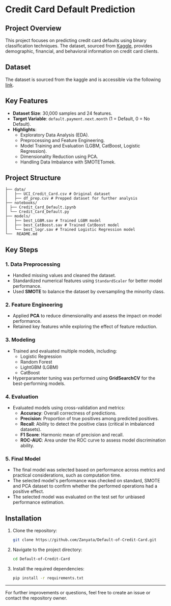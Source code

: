 # Credit Card Default Prediction

## Project Overview
This project focuses on predicting credit card defaults using binary classification techniques. The dataset, sourced from [Kaggle](https://www.kaggle.com/datasets/uciml/default-of-credit-card-clients-dataset), provides demographic, financial, and behavioral information on credit card clients.

## Dataset
The dataset is sourced from the kaggle and is accessible via the following [link]([https://archive.ics.uci.edu/dataset/109/wine](https://www.kaggle.com/datasets/uciml/default-of-credit-card-clients-dataset)).

## Key Features
- **Dataset Size**: 30,000 samples and 24 features.
- **Target Variable**: `default.payment.next.month` (1 = Default, 0 = No Default).
- **Highlights**:
  - Exploratory Data Analysis (EDA).
  - Preprocessing and Feature Engineering.
  - Model Training and Evaluation (LGBM, CatBoost, Logistic Regression).
  - Dimensionality Reduction using PCA.
  - Handling Data Imbalance with SMOTETomek.

## Project Structure
```
├── data/
│   ├── UCI_Credit_Card.csv # Original dataset
│   ├── df_prep.csv # Prepped dataset for further analysis
├── notebooks/
│ ├── Credit_Card_Default.ipynb
│ └── Credit_Card_Default.py
├── models/
│   ├── best_LGBM.sav # Trained LGBM model
│   ├── best_CatBoost.sav # Trained CatBoost model
│   └── best_logr.sav # Trained Logistic Regression model
└──  README.md
```

## Key Steps

### 1. **Data Preprocessing**
- Handled missing values and cleaned the dataset.
- Standardized numerical features using `StandardScaler` for better model performance.
- Used **SMOTE** to balance the dataset by oversampling the minority class.

### 2. **Feature Engineering**
- Applied **PCA** to reduce dimensionality and assess the impact on model performance.
- Retained key features while exploring the effect of feature reduction.

### 3. **Modeling**
- Trained and evaluated multiple models, including:
  - Logistic Regression
  - Random Forest
  - LightGBM (LGBM)
  - CatBoost
- Hyperparameter tuning was performed using **GridSearchCV** for the best-performing models.

### 4. **Evaluation**
- Evaluated models using cross-validation and metrics:
  - **Accuracy**: Overall correctness of predictions.
  - **Precision**: Proportion of true positives among predicted positives.
  - **Recall**: Ability to detect the positive class (critical in imbalanced datasets).
  - **F1 Score**: Harmonic mean of precision and recall.
  - **ROC-AUC**: Area under the ROC curve to assess model discrimination ability.

### 5. **Final Model**
- The final model was selected based on performance across metrics and practical considerations, such as computation time.
- The selected model's performance was checked on standard, SMOTE and PCA dataset to confirm whether the performed operations had a positive effect.
- The selected model was evaluated on the test set for unbiased performance estimation.


## Installation
1. Clone the repository:
   ```bash
   git clone https://github.com/Zanyata/Default-of-Credit-Card.git
   ```
2. Navigate to the project directory:
   ```bash
   cd Default-of-Credit-Card
   ```
3. Install the required dependencies:
   ```bash
   pip install -r requirements.txt
   ```
---

For further improvements or questions, feel free to create an issue or contact the repository owner.

